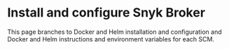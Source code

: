 # Install and configure Snyk Broker

This page branches to Docker and Helm installation and configuration and Docker and Helm instructions and environment variables for each SCM.
